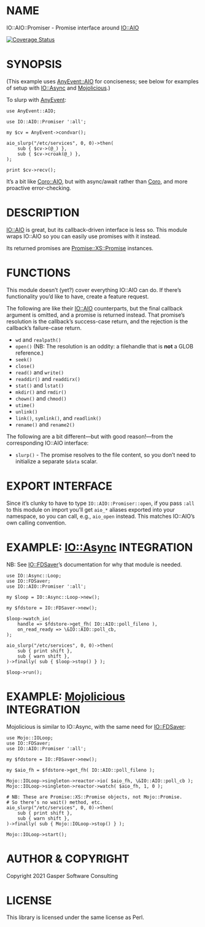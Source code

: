 # NAME

IO::AIO::Promiser - Promise interface around [IO::AIO](https://metacpan.org/pod/IO::AIO)

<div>
    <a href='https://coveralls.io/github/FGasper/p5-IO-AIO-Promiser?branch=main'><img src='https://coveralls.io/repos/github/FGasper/p5-IO-AIO-Promiser/badge.svg?branch=main' alt='Coverage Status' /></a>
</div>

# SYNOPSIS

(This example uses [AnyEvent::AIO](https://metacpan.org/pod/AnyEvent::AIO) for conciseness; see below for examples
of setup with [IO::Async](https://metacpan.org/pod/IO::Async) and [Mojolicious](https://metacpan.org/pod/Mojolicious).)

To slurp with [AnyEvent](https://metacpan.org/pod/AnyEvent):

    use AnyEvent::AIO;

    use IO::AIO::Promiser ':all';

    my $cv = AnyEvent->condvar();

    aio_slurp("/etc/services", 0, 0)->then(
        sub { $cv->(@_) },
        sub { $cv->croak(@_) },
    );

    print $cv->recv();

It’s a bit like [Coro::AIO](https://metacpan.org/pod/Coro::AIO), but with async/await rather than [Coro](https://metacpan.org/pod/Coro),
and more proactive error-checking.

# DESCRIPTION

[IO::AIO](https://metacpan.org/pod/IO::AIO) is great, but its callback-driven interface is less so.
This module wraps IO::AIO so you can easily use promises with it instead.

Its returned promises are [Promise::XS::Promise](https://metacpan.org/pod/Promise::XS::Promise) instances.

# FUNCTIONS

This module doesn’t (yet?) cover everything IO::AIO can do.
If there’s functionality you’d like to have, create a feature request.

The following are like their [IO::AIO](https://metacpan.org/pod/IO::AIO) counterparts, but the final
callback argument is omitted, and a promise is returned instead.
That promise’s resolution is the callback’s success-case return, and
the rejection is the callback’s failure-case return.

- `wd` and `realpath()`
- `open()` (NB: The resolution is an oddity: a filehandle that is
**not** a GLOB reference.)
- `seek()`
- `close()`
- `read()` and `write()`
- `readdir()` and `readdirx()`
- `stat()` and `lstat()`
- `mkdir()` and `rmdir()`
- `chown()` and `chmod()`
- `utime()`
- `unlink()`
- `link()`, `symlink()`, and `readlink()`
- `rename()` and `rename2()`

The following are a bit different—but with good reason!—from the
corresponding IO::AIO interface:

- `slurp()` - The promise resolves to the file content,
so you don’t need to initialize a separate `$data` scalar.

# EXPORT INTERFACE

Since it’s clunky to have to type `IO::AIO::Promiser::open`, if you
pass `:all` to this module on import you’ll get `aio_*` aliases
exported into your namespace, so you can call, e.g., `aio_open` instead.
This matches IO::AIO’s own calling convention.

# EXAMPLE: [IO::Async](https://metacpan.org/pod/IO::Async) INTEGRATION

NB: See [IO::FDSaver](https://metacpan.org/pod/IO::FDSaver)’s documentation for why that module is needed.

    use IO::Async::Loop;
    use IO::FDSaver;
    use IO::AIO::Promiser ':all';

    my $loop = IO::Async::Loop->new();

    my $fdstore = IO::FDSaver->new();

    $loop->watch_io(
        handle => $fdstore->get_fh( IO::AIO::poll_fileno ),
        on_read_ready => \&IO::AIO::poll_cb,
    );

    aio_slurp("/etc/services", 0, 0)->then(
        sub { print shift },
        sub { warn shift },
    )->finally( sub { $loop->stop() } );

    $loop->run();

# EXAMPLE: [Mojolicious](https://metacpan.org/pod/Mojolicious) INTEGRATION

Mojolicious is similar to IO::Async, with the same need for [IO::FDSaver](https://metacpan.org/pod/IO::FDSaver):

    use Mojo::IOLoop;
    use IO::FDSaver;
    use IO::AIO::Promiser ':all';

    my $fdstore = IO::FDSaver->new();

    my $aio_fh = $fdstore->get_fh( IO::AIO::poll_fileno );

    Mojo::IOLoop->singleton->reactor->io( $aio_fh, \&IO::AIO::poll_cb );
    Mojo::IOLoop->singleton->reactor->watch( $aio_fh, 1, 0 );

    # NB: These are Promise::XS::Promise objects, not Mojo::Promise.
    # So there’s no wait() method, etc.
    aio_slurp("/etc/services", 0, 0)->then(
        sub { print shift },
        sub { warn shift },
    )->finally( sub { Mojo::IOLoop->stop() } );

    Mojo::IOLoop->start();

# AUTHOR & COPYRIGHT

Copyright 2021 Gasper Software Consulting

# LICENSE

This library is licensed under the same license as Perl.
